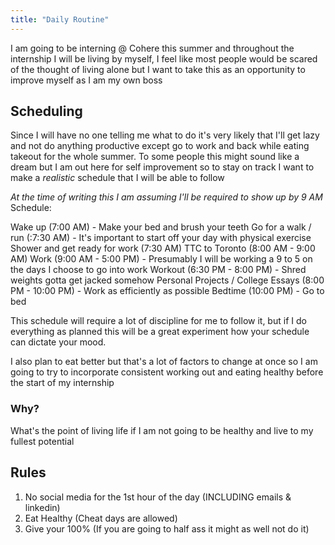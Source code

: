 ```yaml
---
title: "Daily Routine"
---
```

I am going to be interning @ Cohere this summer and throughout the internship I will be living by myself, I feel like most people would be scared of the thought of living alone but I want to take this as an opportunity to improve myself as I am my own boss

## Scheduling

Since I will have no one telling me what to do it's very likely that I'll get lazy and not do anything productive except go to work and back while eating takeout for the whole summer. To some people this might sound like a dream but I am out here for self improvement so to stay on track I want to make a *realistic* schedule that I will be able to follow

*At the time of writing this I am assuming I'll be required to show up by 9 AM*
Schedule:

Wake up (7:00 AM) - Make your bed and brush your teeth
Go for a walk / run (:7:30 AM) - It's important to start off your day with physical exercise
Shower and get ready for work (7:30 AM)
TTC to Toronto (8:00 AM - 9:00 AM)
Work (9:00 AM - 5:00 PM) - Presumably I will be working a 9 to 5 on the days I choose to go into work
Workout (6:30 PM - 8:00 PM) - Shred weights gotta get jacked somehow
Personal Projects / College Essays (8:00 PM - 10:00 PM) - Work as efficiently as possible
Bedtime (10:00 PM) - Go to bed

This schedule will require a lot of discipline for me to follow it, but if I do everything as planned this will be a great experiment how your schedule can dictate your mood.

I also plan to eat better but that's a lot of factors to change at once so I am going to  try to incorporate consistent working out and eating healthy before the start of my internship

### Why?

What's the point of living life if I am not going to be healthy and live to my fullest potential

## Rules

1. No social media for the 1st hour of the day (INCLUDING emails & linkedin)
2. Eat Healthy (Cheat days are allowed) 
3. Give your 100% (If you are going to half ass it might as well not do it)
